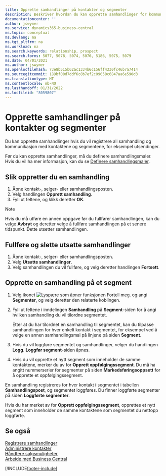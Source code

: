 ```yaml
---
title: Opprette samhandlinger på kontakter og segmenter
description: Beskriver hvordan du kan opprette samhandlinger for kommunikasjon du har med kontaktene og segmentene i Business Central, for eksempel direktereklame.
documentationcenter: ''
author: jswymer
ms.service: dynamics365-business-central
ms.topic: conceptual
ms.devlang: na
ms.tgt_pltfrm: na
ms.workload: na
ms.search.keywords: relationship, prospect
ms.search.forms: 5077, 5078, 5074, 5076, 5186, 5075, 5079
ms.date: 04/01/2021
ms.author: jswymer
ms.openlocfilehash: 73e8b515b62ac1334b6c156ff4330fc46b7a7414
ms.sourcegitcommit: 189bf08d7ddf6c8b7ef2c09058c6847aa6e590d3
ms.translationtype: HT
ms.contentlocale: nb-NO
ms.lasthandoff: 01/31/2022
ms.locfileid: "8059807"
---
```

# <a name="create-interactions-on-contacts-and-segments"></a>Opprette samhandlinger på kontakter og segmenter
Du kan opprette samhandlinger hvis du vil registrere all samhandling og kommunikasjon med kontaktene og segmentene, for eksempel utsendinger.

Før du kan opprette samhandlinger, må du definere samhandlingsmaler. Hvis du vil ha mer informasjon, kan du se [Definere samhandlingsmaler](marketing-interactions.md).

## <a name="to-create-an-interaction"></a>Slik oppretter du en samhandling
1. Åpne kontakt-, selger- eller samhandlingsposten.
2. Velg handlingen **Opprett samhandling**.
3. Fyll ut feltene, og klikk deretter **OK**.

> [!NOTE]  
>   Hvis du må utføre en annen oppgave før du fullfører samhandlingen, kan du velge **Avbryt** og deretter velge å fullføre samhandlingen på et senere tidspunkt. Dette utsetter samhandlingen.

## <a name="to-finish-and-delete-postponed-interactions"></a>Fullføre og slette utsatte samhandlinger
1. Åpne kontakt-, selger- eller samhandlingsposten.
2. Velg **Utsatte samhandlinger**.
3. Velg samhandlingen du vil fullføre, og velg deretter handlingen **Fortsett**.

## <a name="to-create-an-interaction-on-a-segment"></a>Opprette en samhandling på et segment
1. Velg ikonet ![Lyspære som åpner funksjonen Fortell meg.](media/ui-search/search_small.png "Fortell hva du vil gjøre") og angi **Segmenter**, og velg deretter den relaterte koblingen.
2. Fyll ut feltene i inndelingen **Samhandling** på **Segment**-siden for å angi hvilken samhandling du vil tilordne segmentet.

    Etter at du har tilordnet en samhandling til segmentet, kan du tilpasse samhandlingen for hver enkelt kontakt i segmentet, for eksempel ved å velge en annen samhandlingsmal på linjene på siden **Segment**.  
3. Hvis du vil loggføre segmentet og samhandlinger, velger du handlingen **Logg**. **Loggfør segment**-siden åpnes.
4. Hvis du vil opprette et nytt segment som inneholder de samme kontaktene, merker du av for **Opprett oppfølgingssegment**. Du må ha angitt nummerserier for segmenter på siden **Markedsføringsoppsett** for å opprette et oppfølgingssegment.

En samhandling registreres for hver kontakt i segmentet i tabellen **Samhandlingspost**, og segmentet loggføres. Du finner loggførte segmenter på siden **Loggførte segmenter**.

Hvis du har merket av for **Opprett oppfølgingssegment**, opprettes et nytt segment som inneholder de samme kontaktene som segmentet du nettopp loggførte.

## <a name="see-also"></a>Se også
[Registrere samhandlinger](marketing-interactions.md)  
[Administrere kontakter](marketing-contacts.md)  
[Håndtere salgsmuligheter](marketing-manage-sales-opportunities.md)  
[Arbeide med Business Central](ui-work-product.md)


[!INCLUDE[footer-include](includes/footer-banner.md)]